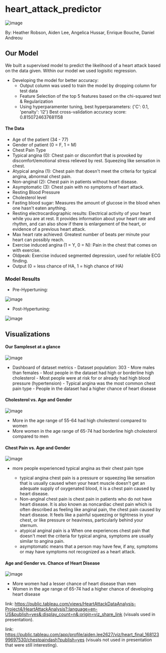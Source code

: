 # heart_attack_predictor

![image](https://user-images.githubusercontent.com/62813833/231906565-60fc81c5-d6fd-4845-871b-c0d0229c1ed7.png)

By: Heather Robson, Aiden Lee, Angelica Hussar, Enrique Bouche, Daniel Andreou 

## Our Model
We built a supervised model to predict the likelihood of a heart attack based on the data given. Within our model we used logisitic regression. 
- Developing the model for better accuracy:
    - Output column was used to train the model by dropping column for test data
    - Feature Selection of the top 5 features based on the chi-squared test & Regularization
    - Using hyperparamenter tuning, best hyperparameters: {'C': 0.1, 'penalty': 'l2'} Best cross-validation accuracy score: 0.8150724637681158

#### The Data
- Age of the patient (34 - 77)
- Gender of patient (0 = F, 1  = M)
- Chest Pain Type
- Typical angina (0): Chest pain or discomfort that is provoked by discomfort/emotional stress relieved by rest. Squeezing like sensation in chest. 
- Atypical angina (1): Chest pain that doesn't meet the criteria for typical angina, abnormal chest pain.
- Non-anginal (2): Chest pain in patients without heart disease. 
- Asymptomatic (3): Chest pain with no symptoms of heart attack. 
- Resting Blood Pressure
- Cholesterol level
- Fasting blood sugar: Measures the amount of glucose in the blood when one hasn't eaten anything. 
- Resting electrocardiographic results: Electrical activity of your heart while you are at rest. It provides information about your heart rate and rhythm, and can also show if there is enlargement of the heart, or evidence of a previous heart attack.
- Max heart rate achieved: Greatest number of beats per minute your heart can possibly reach.
- Exercise induced angina (1 = Y, 0 = N): Pain in the chest that comes on with exercise. 
- Oldpeak: Exercise induced segmented depression, used for reliable ECG finding. 
- Output (0 = less chance of HA, 1 = high chance of HA)


### Model Results

- Pre-Hypertuning:

![image](https://user-images.githubusercontent.com/62813833/231887899-fa682199-b871-4cda-b61c-1783dc6633b4.png)

- Post-Hypertuning:

![image](https://user-images.githubusercontent.com/62813833/231887999-6095fa04-fe47-4ce3-bf37-2e463dba05a5.png)


## Visualizations

#### Our Sampleset at a glance

![image](https://user-images.githubusercontent.com/62813833/231885771-1c83b216-ac56-4d53-8621-1e5f6d606b81.png)

- Dashboard of dataset metrics
        - Dataset population: 303
        - More males than females
        - Most people in the dataset had high or borderline high cholesterol
        - Most people were at risk for or already had high blood pressure (hypertension)
        - Typical angina was the most common chest pain type
        - People in the dataset had a higher chance of heart disease

#### Cholesterol vs. Age and Gender

![image](https://user-images.githubusercontent.com/62813833/231887132-3f4018e1-bddb-442b-a6fe-50dfadb1cc12.png)

- More in the age range of 55-64 had high cholesterol compared to women
- More women in the age range of 65-74 had borderline high cholesterol compared to men


#### Chest Pain vs. Age and Gender

![image](https://user-images.githubusercontent.com/62813833/231886008-e6809f59-4781-4444-9174-4506c33e6e0d.png)

- more people experienced typical angina as their chest pain type


  - typical angina chest pain is a pressure or squeezing like sensation that is usually caused when your heart muscle doesn't get an adequate supply of oxygenated blood, it is a chest pain caused by heart disease.
  - Non-anginal chest pain is chest pain in patients who do not have heart disease. It is also known as noncardiac chest pain which is often described as feeling like anginal pain, the chest pain caused by heart disease. It feels like a painful squeezing or tightness in your chest, or like pressure or heaviness, particularly behind your sternum.
  - atypical anginal pain is a When one experiences chest pain that doesn't meet the criteria for typical angina, symptoms are usually similar to angina pain. 
  - asymptomatic means that a person may have few, if any, symptoms or may have symptoms not recognized as a heart attack.
  
#### Age and Gender vs. Chance of Heart Disease

![image](https://user-images.githubusercontent.com/62813833/231886850-b900cda1-2cc9-40a1-9eb5-95ee841d3707.png)

- More women had a lesser chance of heart disease than men
- Women in the age range of 65-74 had a higher chance of developing heart disease


link: https://public.tableau.com/views/HeartAttackDataAnalysis-Project4/HeartAttackAnalysis?:language=en-US&publish=yes&:display_count=n&:origin=viz_share_link (visuals used in presentation).

link: https://public.tableau.com/app/profile/aiden.lee2627/viz/heart_final_16812399697530/chestpaindash?publish=yes (visuals not used in presentation that were still interesting). 
  

